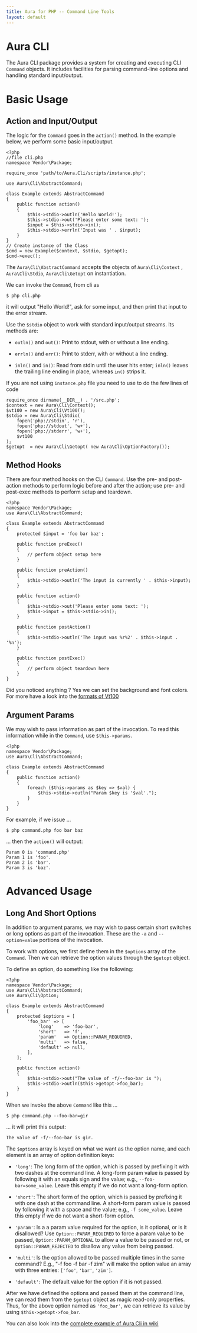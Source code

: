 ```yaml
---
title: Aura for PHP -- Command Line Tools
layout: default
---
```


Aura CLI
========

The Aura CLI package provides a system for creating and executing CLI `Command` objects.  It includes facilities for parsing command-line options and handling standard input/output.

Basic Usage
===========

Action and Input/Output
-----------------------

The logic for the `Command` goes in the `action()` method. In the example below, we perform some basic input/output.

    <?php
    //file cli.php
    namespace Vendor\Package;

    require_once 'path/to/Aura.Cli/scripts/instance.php';

    use Aura\Cli\AbstractCommand;

    class Example extends AbstractCommand
    {
        public function action()
        {
            $this->stdio->outln('Hello World!');
            $this->stdio->out('Please enter some text: ');
            $input = $this->stdio->in();
            $this->stdio->errln('Input was ' . $input);
        }
    }
    // Create instance of the Class
    $cmd = new Example($context, $stdio, $getopt);
    $cmd->exec();

The `Aura\Cli\AbstractCommand` accepts the objects of `Aura\Cli\Context` , `Aura\Cli\Stdio`, `Aura\Cli\Getopt` on instantiation.

We can invoke the `Command`, from cli as 

    $ php cli.php

it will output "Hello World!", ask for some input, and then print that input to the error stream.

Use the `$stdio` object to work with standard input/output streams.  Its methods are:

- `outln()` and `out()`: Print to stdout, with or without a line ending.

- `errln()` and `err()`: Print to stderr, with or without a line ending.

- `inln()` and `in()`: Read from stdin until the user hits enter; `inln()` leaves the trailing line ending in place, whereas `in()` strips it.

If you are not using `instance.php` file you need to use to do the few lines of code 

    require_once dirname(__DIR__) . '/src.php';
    $context = new Aura\Cli\Context();
    $vt100 = new Aura\Cli\Vt100();
    $stdio = new Aura\Cli\Stdio( 
        fopen('php://stdin', 'r'),
        fopen('php://stdout', 'w+'),
        fopen('php://stderr', 'w+'),
        $vt100
    );
    $getopt  = new Aura\Cli\Getopt( new Aura\Cli\OptionFactory());

Method Hooks
------------

There are four method hooks on the CLI `Command`.  Use the pre- and post-action methods to perform logic before and after the action; use pre- and post-exec methods to perform setup and teardown.

    <?php
    namespace Vendor\Package;
    use Aura\Cli\AbstractCommand;

    class Example extends AbstractCommand
    {
        protected $input = 'foo bar baz';
        
        public function preExec()
        {
            // perform object setup here
        }
        
        public function preAction()
        {
            $this->stdio->outln('The input is currently ' . $this->input);
        }
        
        public function action()
        {
            $this->stdio->out('Please enter some text: ');
            $this->input = $this->stdio->in();
        }
        
        public function postAction()
        {
            $this->stdio->outln('The input was %r%2' . $this->input . '%n');
        }
        
        public function postExec()
        {
            // perform object teardown here
        }
    }

Did you noticed anything ? Yes we can set the background and font colors. For more have a look into the [formats of Vt100](https://github.com/auraphp/Aura.Cli/blob/master/src/Aura/Cli/Vt100.php)

Argument Params
---------------

We may wish to pass information as part of the invocation.  To read this information while in the `Command`, use `$this->params`.

    <?php
    namespace Vendor\Package;
    use Aura\Cli\AbstractCommand;

    class Example extends AbstractCommand
    {
        public function action()
        {
            foreach ($this->params as $key => $val) {
                $this->stdio->outln("Param $key is '$val'.");
            }
        }
    }
    
For example, if we issue ...
    
    $ php command.php foo bar baz

... then the `action()` will output:

    Param 0 is 'command.php'
    Param 1 is 'foo'.
    Param 2 is 'bar'.
    Param 3 is 'baz'.


Advanced Usage
==============

Long And Short Options
----------------------

In addition to argument params, we may wish to pass certain short switches or long options as part of the invocation.  These are the `-a` and `--option=value` portions of the invocation.

To work with options, we first define them in the `$options` array of the `Command`.  Then we can retrieve the option values through the `$getopt` object.

To define an option, do something like the following:

    <?php
    namespace Vendor\Package;
    use Aura\Cli\AbstractCommand;
    use Aura\Cli\Option;
    
    class Example extends AbstractCommand
    {
        protected $options = [
            'foo_bar' => [
                'long'    => 'foo-bar',
                'short'   => 'f',
                'param'   => Option::PARAM_REQUIRED,
                'multi'   => false,
                'default' => null,
            ],
        ];
        
        public function action()
        {
            $this->stdio->out("The value of -f/--foo-bar is ");
            $this->stdio->outln($this->getopt->foo_bar);
        }
    }

When we invoke the above `Command` like this ...

    $ php command.php --foo-bar=gir

... it will print this output:

    The value of -f/--foo-bar is gir.

The `$options` array is keyed on what we want as the option name, and each element is an array of option definition keys:

- `'long'`: The long form of the option, which is passed by prefixing it with two dashes at the command line.  A long-form param value is passed by following it with an equals sign and the value; e.g., `--foo-bar=some_value`. Leave this empty if we do not want a long-form option.

- `'short'`: The short form of the option, which is passed by prefixing it with one dash at the command line.  A short-form param value is passed by following it with a space and the value; e.g., `-f some_value`. Leave this empty if we do not want a short-form option.

- `'param'`: Is a a param value required for the option, is it optional, or is it disallowed?  Use `Option::PARAM_REQUIRED` to force a param value to be passed, `Option::PARAM_OPTIONAL` to allow a value to be passed or not, or `Option::PARAM_REJECTED` to disallow any value from being passed.

- `'multi'`: Is the option allowed to be passed multiple times in the same command?  E.g., "-f foo -f bar -f zim" will make the option value an array with three entries: `['foo'`, `'bar'`, `'zim']`.

- `'default'`: The default value for the option if it is not passed.

After we have defined the options and passed them at the command line, we can read them from the `$getopt` object as magic read-only properties.  Thus, for the above option named as `'foo_bar'`, we can retrieve its value by using `$this->getopt->foo_bar`.

You can also look into the [complete example of Aura.Cli in wiki](https://github.com/auraphp/docs/wiki)